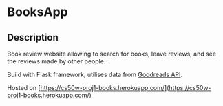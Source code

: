 # BooksApp

## Description
Book review website allowing to search for books, leave reviews, and see the reviews made by other people.

Build with Flask framework, utilises data from [Goodreads API](https://www.goodreads.com/api/index).

Hosted on [https://cs50w-proj1-books.herokuapp.com/](https://cs50w-proj1-books.herokuapp.com/)